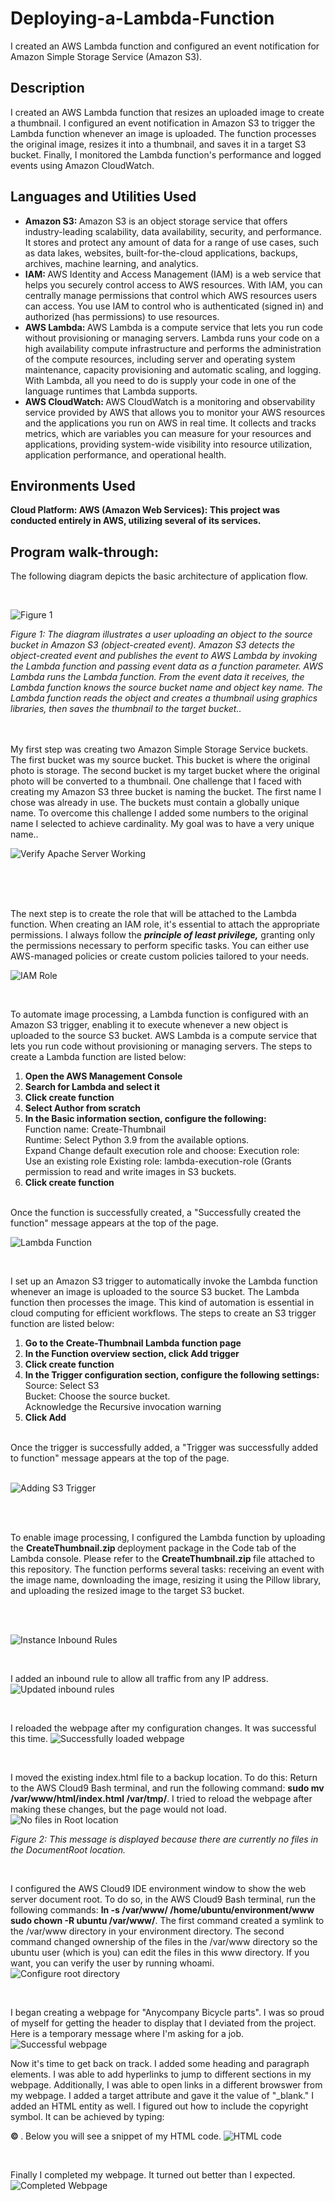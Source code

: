 # Deploying-a-Lambda-Function
I created an AWS Lambda function and configured an event notification for Amazon Simple Storage Service (Amazon S3).


<h2>Description</h2>
I created an AWS Lambda function that resizes an uploaded image to create a thumbnail. I configured an event notification in Amazon S3 to trigger the Lambda function whenever an image is uploaded. The function processes the original image, resizes it into a thumbnail, and saves it in a target S3 bucket. Finally, I monitored the Lambda function's performance and logged events using Amazon CloudWatch.<br />

<h2>Languages and Utilities Used</h2>

- <b> Amazon S3: </b> Amazon S3 is an object storage service that offers industry-leading scalability, data availability, security, and performance. It stores and protect any amount of data for a range of use cases, such as data lakes, websites, built-for-the-cloud applications, backups, archives, machine learning, and analytics.
- <b> IAM: </b> AWS Identity and Access Management (IAM) is a web service that helps you securely control access to AWS resources. With IAM, you can centrally manage permissions that control which AWS resources users can access. You use IAM to control who is authenticated (signed in) and authorized (has permissions) to use resources.
- <b>AWS Lambda: </b> AWS Lambda is a compute service that lets you run code without provisioning or managing servers. Lambda runs your code on a high availability compute infrastructure and performs the administration of the compute resources, including server and operating system maintenance, capacity provisioning and automatic scaling, and logging. With Lambda, all you need to do is supply your code in one of the language runtimes that Lambda supports.
- <b>AWS CloudWatch: </b> AWS CloudWatch is a monitoring and observability service provided by AWS that allows you to monitor your AWS resources and the applications you run on AWS in real time. It collects and tracks metrics, which are variables you can measure for your resources and applications, providing system-wide visibility into resource utilization, application performance, and operational health.

<h2>Environments Used </h2>

 <b>Cloud Platform:
AWS (Amazon Web Services): This project was conducted entirely in AWS, utilizing several of its services.
</b> 
<h2>Program walk-through:</h2>

<p align="center">

The following diagram depicts the basic architecture of application flow. 

 <br/>
 
![Figure 1](https://i.imgur.com/u9r445z.png)

<i>Figure 1: The diagram illustrates a user uploading an object to the source bucket in Amazon S3 (object-created event). Amazon S3 detects the object-created event and publishes the event to AWS Lambda by invoking the Lambda function and passing event data as a function parameter. AWS Lambda runs the Lambda function. From the event data it receives, the Lambda function knows the source bucket name and object key name. The Lambda function reads the object and creates a thumbnail using graphics libraries, then saves the thumbnail to the target bucket..</i>
<br />
<br />
<br />


My first step was creating two Amazon Simple Storage Service buckets. The first bucket was my source bucket. This bucket is where the original photo is storage. The second bucket is my target bucket where the original photo will be converted to a thumbnail. One challenge that I faced with creating my Amazon S3 three bucket is naming the bucket. The first name I chose was already in use. The buckets must contain a globally unique name. To overcome this challenge I added some numbers to the original name I selected to achieve cardinality. My goal was to have a very unique name.</b>.

![Verify Apache Server Working](https://i.imgur.com/T0KWtBc.png)

<br />

<br />

<br />



The next step is to create the role that will be attached to the Lambda function. When creating an IAM role, it's essential to attach the appropriate permissions. I always follow the <b> <i>  principle of least privilege,</b></i> granting only the permissions necessary to perform specific tasks. You can either use AWS-managed policies or create custom policies tailored to your needs.

![IAM Role](https://i.imgur.com/MLazWTL.png)



<br />

To automate image processing, a Lambda function is configured with an Amazon S3 trigger, enabling it to execute whenever a new object is uploaded to the source S3 bucket. AWS Lambda is a compute service that lets you run code without provisioning or managing servers. The steps to create a Lambda function are listed below:

<ol>
  <li><b>Open the AWS Management Console</b></li>
  <li><b>Search for Lambda and select it</b></li>
  <li><b>Click create function</b></li>                 
 <li><b>Select Author from scratch</b></b></li>
  <li><b>In the Basic information section, configure the following:</b><br /> Function name: Create-Thumbnail <br /> Runtime: Select Python 3.9 from the available options.<br /> Expand Change default execution role and choose: Execution role: <br />Use an existing role Existing role: lambda-execution-role (Grants permission to read and write images in S3 buckets.</li>
  <li><b>Click create function</b></li></li>
</ol>
<br />
Once the function is successfully created, a "Successfully created the function" message appears at the top of the page.

<br />

![Lambda Function](https://i.imgur.com/65OVM6k.png)



<br />

I set up an Amazon S3 trigger to automatically invoke the Lambda function whenever an image is uploaded to the source S3 bucket. The Lambda function then processes the image. This kind of automation is essential in cloud computing for efficient workflows. The steps to create an S3 trigger function are listed below:

<ol>
  <li><b>Go to the Create-Thumbnail Lambda function page</b></li>
  <li><b>In the Function overview section, click Add trigger</b></li>
  <li><b>Click create function</b></li>                 
  <li><b>In the Trigger configuration section, configure the following settings:</b><br /> Source: Select S3 <br />Bucket: Choose the source bucket.<br /> Acknowledge the Recursive invocation warning </li>
  <li><b>Click Add</b></li></li>
</ol>
<br />
Once the trigger is successfully added, a "Trigger was successfully added to function" message appears at the top of the page. 

<br />
<br />

![Adding S3 Trigger](https://i.imgur.com/DY0b8z3.png)



<br />
<br />

To enable image processing, I configured the Lambda function by uploading the <strong> CreateThumbnail.zip </strong> deployment package in the Code tab of the Lambda console. Please refer to the <strong> CreateThumbnail.zip </strong> file attached to this repository.
The function performs several tasks: receiving an event with the image name, downloading the image, resizing it using the Pillow library, and uploading the resized image to the target S3 bucket.

<br />
<br />

![Instance Inbound Rules](https://github.com/user-attachments/assets/b47ef338-c2e4-45ba-91b6-75e97eb0e990)


<br />

I added an inbound rule to allow all traffic from any IP address.
![Updated inbound rules](https://github.com/user-attachments/assets/0e8f4572-969a-4639-bbe2-6a8d6c3bc345)



<br />

I reloaded the webpage after my configuration changes. It was successful this time.
![Successfully loaded webpage](https://github.com/user-attachments/assets/0947084f-eea7-4eee-939e-ad14f1f82cc2)


<br />

I moved the existing index.html file to a backup location. To do this: Return to the AWS Cloud9 Bash terminal, and run the following command: <b> sudo mv /var/www/html/index.html /var/tmp/</b>.
I tried to reload the webpage after making these changes, but the page would not load.
![No files in Root location](https://github.com/user-attachments/assets/92144ab3-8f4b-4fc0-a23a-547ecd74b64a)

<i>Figure 2: This message is displayed because there are currently no files in the DocumentRoot location.</i>


<br />

I configured the AWS Cloud9 IDE environment window to show the web server document root. To do so, in the AWS Cloud9 Bash terminal, run the following commands: <b> ln -s /var/www/ /home/ubuntu/environment/www
sudo chown -R ubuntu /var/www/</b>.  The first command created a symlink to the /var/www directory in your environment directory. The second command changed ownership of the files in the /var/www directory so the ubuntu user (which is you) can edit the files in this www directory. If you want, you can verify the user by running whoami.
![Configure root directory](https://github.com/user-attachments/assets/a2bd39a4-98ff-488f-807f-0b75c87e2a58)


<br />

I began creating a <span zeum4c20="PR_1_0" data-ddnwab="PR_1_0" aria-invalid="grammar" class="Lm ng">webpage</span> for "Anycompany Bicycle parts". I was so proud of myself for getting the header to display that I deviated from the project. Here is a temporary message where I'm asking for a job.
![Successful webpage](https://github.com/user-attachments/assets/576b59f4-0434-4933-a737-fcd9fbcef71a)


Now it's time to get back on track. I added some heading and paragraph elements. I was able to add hyperlinks to jump to different sections in my webpage. Additionally, I was able to open links in a different <span zeum4c20="PR_2_0" data-ddnwab="PR_2_0" aria-invalid="spelling" class="LI ng">browswer</span> from my webpage. I added a target attribute and gave it the value of "_blank." I added an HTML entity as well. I figured out how to include the copyright symbol. It can be achieved by typing: <b><p>&copy; </b>. Below you will see a snippet of my HTML code.
![HTML code](https://github.com/user-attachments/assets/be5b5706-5f3a-43f1-a119-17471606231e)


<br />

Finally I completed my webpage. It turned out better than I expected.
![Completed Webpage](https://github.com/user-attachments/assets/de1a58fb-1875-431d-a32f-35b14e18a029)

<br/>

